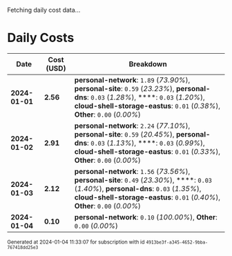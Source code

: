Fetching daily cost data...
# Daily Costs

| Date | Cost (USD) | Breakdown |
|------|----------------|-----------|
| **2024-01-01** | **2.56** | **personal-network**: `1.89` (_73.90%_), **personal-site**: `0.59` (_23.23%_), **personal-dns**: `0.03` (_1.28%_), ****: `0.03` (_1.20%_), **cloud-shell-storage-eastus**: `0.01` (_0.38%_), **Other**: `0.00` (_0.00%_) |
| **2024-01-02** | **2.91** | **personal-network**: `2.24` (_77.10%_), **personal-site**: `0.59` (_20.45%_), **personal-dns**: `0.03` (_1.13%_), ****: `0.03` (_0.99%_), **cloud-shell-storage-eastus**: `0.01` (_0.33%_), **Other**: `0.00` (_0.00%_) |
| **2024-01-03** | **2.12** | **personal-network**: `1.56` (_73.56%_), **personal-site**: `0.49` (_23.30%_), ****: `0.03` (_1.40%_), **personal-dns**: `0.03` (_1.35%_), **cloud-shell-storage-eastus**: `0.01` (_0.40%_), **Other**: `0.00` (_0.00%_) |
| **2024-01-04** | **0.10** | **personal-network**: `0.10` (_100.00%_), **Other**: `0.00` (_0.00%_) |


<sup>Generated at 2024-01-04 11:33:07 for subscription with id `4913be3f-a345-4652-9bba-767418dd25e3`</sup>
